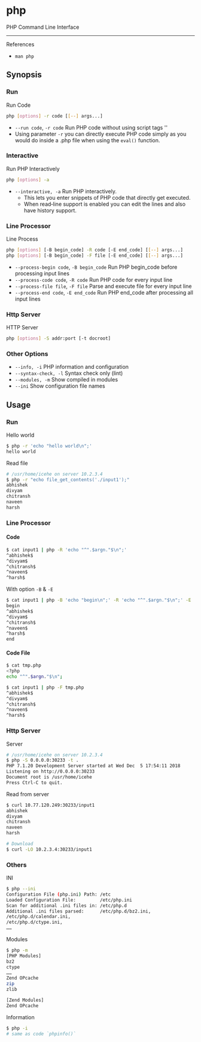 # php

PHP Command Line Interface

---

References

- `man php`

## Synopsis

### Run

Run Code

```bash
php [options] -r code [[--] args...]
```

- `--run code`, `-r code` Run PHP code without using script tags '<?..?>'
- Using parameter `-r` you can directly execute PHP code simply as you would do inside a .php file when  using  the `eval()` function.

### Interactive

Run PHP Interactively

```bash
php [options] -a
```

- `--interactive, -a` Run PHP interactively.
    - This lets you enter snippets of PHP code that directly get executed.
    - When read‐line support is enabled you can edit the lines and also have history support.

### Line Processor

Line Process

```bash
php [options] [-B begin_code] -R code [-E end_code] [[--] args...]
php [options] [-B begin_code] -F file [-E end_code] [[--] args...]
```

- `--process-begin code`, `-B begin_code` Run PHP begin_code before processing input lines
- `--process-code code`, `-R code` Run PHP code for every input line
- `--process-file file`, `-F file` Parse and execute file for every input line
- `--process-end code`, `-E end_code` Run PHP end_code after processing all input lines

### Http Server

HTTP Server

```bash
php [options] -S addr:port [-t docroot]
```

### Other Options

- `--info, -i` PHP information and configuration
- `--syntax-check, -l` Syntax check only (lint)
- `--modules, -m` Show compiled in modules
- `--ini` Show configuration file names

## Usage

### Run

Hello world

```bash
$ php -r 'echo "hello world\n";'
hello world
```

Read file

```bash
# /usr/home/icehe on server 10.2.3.4
$ php -r "echo file_get_contents('./input1');"
abhishek
divyam
chitransh
naveen
harsh
```

### Line Processor

#### Code

```bash
$ cat input1 | php -R 'echo "^".$argn."$\n";'
^abhishek$
^divyam$
^chitransh$
^naveen$
^harsh$
```

With option `-B` & `-E`

```bash
$ cat input1 | php -B 'echo "begin\n";' -R 'echo "^".$argn."$\n";' -E 'echo "end\n";'
begin
^abhishek$
^divyam$
^chitransh$
^naveen$
^harsh$
end
```

#### Code File

```bash
$ cat tmp.php
<?php
echo "^".$argn."$\n";

$ cat input1 | php -F tmp.php
^abhishek$
^divyam$
^chitransh$
^naveen$
^harsh$
```

### Http Server

Server

```bash
# /usr/home/icehe on server 10.2.3.4
$ php -S 0.0.0.0:30233 -t .
PHP 7.1.20 Development Server started at Wed Dec  5 17:54:11 2018
Listening on http://0.0.0.0:30233
Document root is /usr/home/icehe
Press Ctrl-C to quit.
```

Read from server

```bash
$ curl 10.77.120.249:30233/input1
abhishek
divyam
chitransh
naveen
harsh

# Download
$ curl -LO 10.2.3.4:30233/input1
```

### Others

INI

```bash
$ php --ini
Configuration File (php.ini) Path: /etc
Loaded Configuration File:         /etc/php.ini
Scan for additional .ini files in: /etc/php.d
Additional .ini files parsed:      /etc/php.d/bz2.ini,
/etc/php.d/calendar.ini,
/etc/php.d/ctype.ini,
……
```

Modules

```bash
$ php -m
[PHP Modules]
bz2
ctype
……
Zend OPcache
zip
zlib

[Zend Modules]
Zend OPcache
```

Information

```bash
$ php -i
# same as code `phpinfo()`
```
